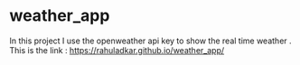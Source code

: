 # weather_app
In this project I use the openweather api key to show the real time weather .
This is the link : https://rahuladkar.github.io/weather_app/
